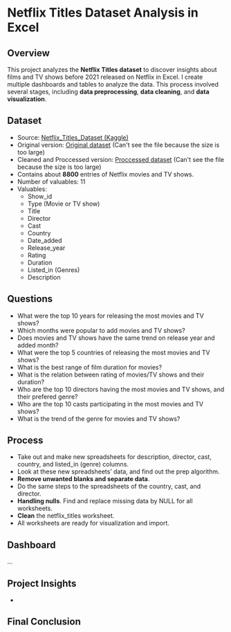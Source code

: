 # Netflix Titles Dataset Analysis in Excel

## Overview
This project analyzes the **Netflix Titles dataset** to discover insights about films and TV shows before 2021 released on Netflix in Excel. I create multiple dashboards and tables to analyze the data. This process involved several stages, including **data preprocessing**, **data cleaning**, and **data visualization**.

## Dataset
- Source: [Netflix_Titles_Dataset (Kaggle)](https://www.kaggle.com/datasets/shivamb/netflix-shows)
- Original version: [Original dataset](./netflix_titles_RAW_dataset.csv) (Can't see the file because the size is too large)
- Cleaned and Proccessed version: [Proccessed dataset](./netflix_titles_Proccessed.xlsm) (Can't see the file because the size is too large)
- Contains about **8800** entries of Netflix movies and TV shows.
- Number of valuables: 11
- Valuables:
  - Show_id
  - Type (Movie or TV show)
  - Title
  - Director
  - Cast
  - Country
  - Date_added
  - Release_year
  - Rating
  - Duration
  - Listed_in (Genres)
  - Description

## Questions
- What were the top 10 years for releasing the most movies and TV shows?
- Which months were popular to add movies and TV shows?
- Does movies and TV shows have the same trend on release year and added month?
- What were the top 5 countries of releasing the most movies and TV shows?
- What is the best range of film duration for movies?
- What is the relation between rating of movies/TV shows and their duration?
- Who are the top 10 directors having the most movies and TV shows, and their prefered genre?
- Who are the top 10 casts participating in the most movies and TV shows?
- What is the trend of the genre for movies and TV shows?

## Process
- Take out and make new spreadsheets for description, director, cast, country, and listed_in (genre) columns.
- Look at these new spreadsheets’ data, and find out the prep algorithm.
- **Remove unwanted blanks and separate data**.
- Do the same steps to the spreadsheets of the country, cast, and director.
- **Handling nulls**. Find and replace missing data by NULL for all worksheets.
- **Clean** the netflix_titles worksheet.
- All worksheets are ready for visualization and import.

## Dashboard
...

## Project Insights
- 

## Final Conclusion

